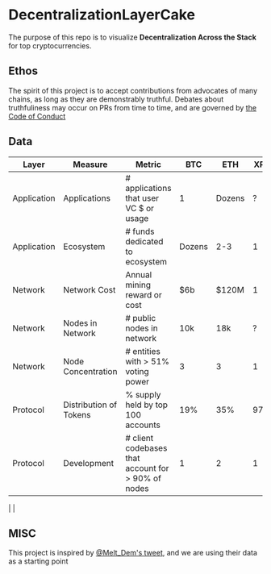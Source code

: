 # DecentralizationLayerCake

The purpose of this repo is to visualize **Decentralization Across the Stack** for top cryptocurrencies.

## Ethos

The spirit of this project is to accept contributions from advocates of many chains, as long as they are demonstrably truthful.  Debates about truthfuliness may occur on PRs from time to time, and are governed by [the Code of Conduct](CODE_OF_CONDUCT.md)

## Data

| Layer         | Measure                   | Metric                                                | BTC  | ETH |  XRP     |       |   |
|---|---|---|---|---|---|---|---|
| Application  | Applications               | # applications that user VC $ or usage                |  1        | Dozens    | ?     |   |   |
| Application  | Ecosystem                  | # funds dedicated to ecosystem                        |  Dozens   | 2-3       | 1     |   |   |
| Network      | Network Cost               | Annual mining reward or cost                          |  $6b      | $120M     | 1     |   |   |
| Network      | Nodes in Network           | # public nodes in network                             |  10k      | 18k       | ?     |   |   |
| Network      | Node Concentration         | # entities with > 51% voting power                    |  3        | 3         | 1     |   |   |
| Protocol     | Distribution of Tokens     | % supply held by top 100 accounts                     |  19%      | 35%       | 97%   |   |   |
| Protocol     | Development                | # client codebases that account for > 90% of nodes    |  1        | 2         | 1     |   |   |


|                                               |
## MISC 

This project is inspired by [@Melt_Dem's tweet](https://twitter.com/Melt_Dem/status/1031190564639830016), and we are using their data as a starting point



<!-- Google Analytics -->
<img src='https://ga-beacon.appspot.com/UA-1014419-15/owocki/pytrader' style='width:1px; height:1px;' >


